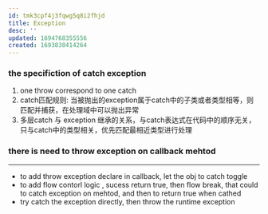```yaml
---
id: tmk3cpf4j3fqwg5q8i2fhjd
title: Exception
desc: ''
updated: 1694768355556
created: 1693838414264
---
```


### the specifiction of catch exception
1. one throw correspond to one catch
2. catch匹配规则: 当被抛出的exception属于catch中的子类或者类型相等，则匹配并捕获，在处理域中可以抛出异常
3. 多层catch 与 exception 继承的关系，与catch表达式在代码中的顺序无关，只与catch中的类型相关，优先匹配最相近类型进行处理

### there is need to throw exception on callback mehtod
--------
- to add throw exception declare in callback, let the obj to catch toggle
- to add flow contorl logic , sucess return true, then flow break, that could to catch exception on mehtod, and then to return true when cathed
- try catch the exception directly, then throw the runtime exception